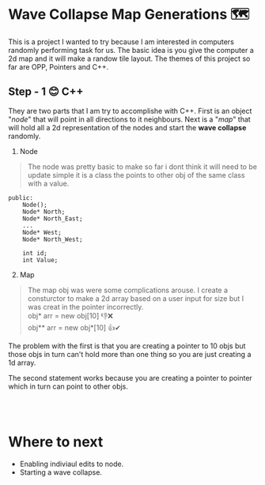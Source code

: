 # Wave Collapse Map Generations 🗺

This is a project I wanted to try because I am interested in computers randomly performing task for us. The basic idea is you give the computer a 2d map and it will make a randow tile layout. The themes of this project so far are OPP, Pointers and C++.

## Step - 1 😊 C++ 
They are two parts that I am try to accomplishe with C++. First is an object "*node*" that will point in all directions to it neighbours. Next is a "*map*" that will hold all a 2d representation of the nodes and start the **wave collapse** randomly.

1. Node 
>The node was pretty basic to make so far i dont think it will need to be update simple it is a class the points to other obj of the same class with a value. 

```
public:
    Node();
    Node* North;
    Node* North_East;
    ...
    Node* West;
    Node* North_West;
    
    int id;    
    int Value;           
```

2. Map
>The map obj was were some complications arouse. I create a consturctor to make a 2d array based on a user input for size but I was creat in the pointer incorrectly.</br>
obj* arr = new obj[10] 👎❌ </br>
obj** arr = new obj*[10] 👍✔</br>

The problem with the first is that you are creating a pointer to 10 objs but those objs in turn can't hold more than one thing so you are just creating a 1d array.</br>

The second statement works because you are creating a pointer to pointer which in turn can point to other objs.</br>



</br>
</br>
</hr>

# Where to next
- Enabling indiviaul edits to node.
- Starting a wave collapse.
